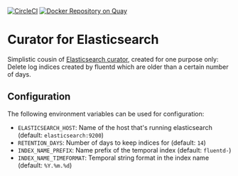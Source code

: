 [![CircleCI](https://circleci.com/gh/giantswarm/curator.svg?style=svg&circle-token=706c3ae485e0c0d5d577eb67af13e67ea1fd90dd)](https://circleci.com/gh/giantswarm/curator) [![Docker Repository on Quay](https://quay.io/repository/giantswarm/curator/status "Docker Repository on Quay")](https://quay.io/repository/giantswarm/curator)

# Curator for Elasticsearch

Simplistic cousin of [Elasticsearch curator](https://github.com/elastic/curator),
created for one purpose only: Delete log indices created by fluentd which are
older than a certain number of days.

## Configuration

The following environment variables can be used for configuration:

- `ELASTICSEARCH_HOST`: Name of the host that's running elasticsearch (default: `elasticsearch:9200`)
- `RETENTION_DAYS`: Number of days to keep indices for (default: `14`)
- `INDEX_NAME_PREFIX`: Name prefix of the temporal index (default: `fluentd-`)
- `INDEX_NAME_TIMEFORMAT`: Temporal string format in the index name (default: `%Y.%m.%d`)
